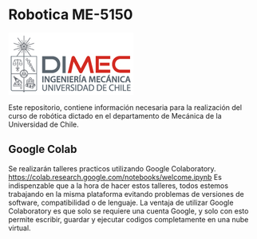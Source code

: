 # Robotica ME-5150

![dimec](https://github.com/Harolicious/RoboticaME5150/blob/main/bin/logo_dimec.jpg)


Este repositorio, contiene información necesaria para la realización del curso de robótica dictado en el departamento de Mecánica de la Universidad de Chile.

## Google Colab

Se realizarán talleres practicos utilizando Google Colaboratory.
https://colab.research.google.com/notebooks/welcome.ipynb
Es indispenzable que a la hora de hacer estos talleres, todos estemos trabajando en la misma plataforma evitando problemas de versiones de software, compatibilidad o de lenguaje. 
La ventaja de utilizar Google Colaboratory es que solo se requiere una cuenta Google, y solo con esto permite escribir, guardar y ejecutar codigos completamente en una nube virtual.
